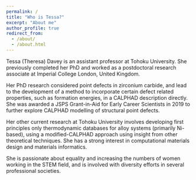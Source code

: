 ```yaml
---
permalink: /
title: "Who is Tessa?"
excerpt: "About me"
author_profile: true
redirect_from: 
  - /about/
  - /about.html
---
```


Tessa (Theresa) Davey is an assistant professor at Tohoku University. She previously completed her PhD and worked as a postdoctoral research associate at Imperial College London, United Kingdom.

Her PhD research considered point defects in zirconium carbide, and lead to the development of a method to incorporate certain defect related properties, such as formation energies, in a CALPHAD description directly. She was awarded a JSPS Grant-in-Aid for Early Career Scientists in 2019 to further explore CALPHAD modelling of structural point defects.

Her other current research at Tohoku University involves developing first principles only thermodynamic databases for alloy systems (primarily Ni-based), using a modified-CALPHAD approach using insight from other theoretical techniques. She has a strong interest in computational materials design and materials informatics.

She is passionate about equality and increasing the numbers of women working in the STEM field, and is involved with diversity efforts in several professional societies.

